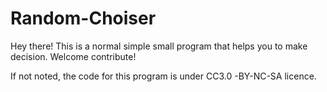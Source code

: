 # Random-Choiser
Hey there!
This is a normal simple small program that helps you to make decision.
Welcome contribute!

If not noted, the code for this program is under CC3.0 -BY-NC-SA licence. 

